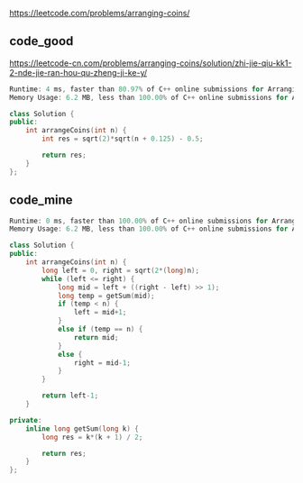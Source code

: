 
https://leetcode.com/problems/arranging-coins/


## code_good
https://leetcode-cn.com/problems/arranging-coins/solution/zhi-jie-qiu-kk1-2-nde-jie-ran-hou-qu-zheng-ji-ke-y/

```cpp
Runtime: 4 ms, faster than 80.97% of C++ online submissions for Arranging Coins.
Memory Usage: 6.2 MB, less than 100.00% of C++ online submissions for Arranging Coins.
```

```cpp
class Solution {
public:
    int arrangeCoins(int n) {
		int res = sqrt(2)*sqrt(n + 0.125) - 0.5;

		return res;
	}
};
```

## code_mine

```cpp
Runtime: 0 ms, faster than 100.00% of C++ online submissions for Arranging Coins.
Memory Usage: 6.2 MB, less than 100.00% of C++ online submissions for Arranging Coins.
```

```cpp
class Solution {
public:
    int arrangeCoins(int n) {
		long left = 0, right = sqrt(2*(long)n);
		while (left <= right) {
			long mid = left + ((right - left) >> 1);
			long temp = getSum(mid);
			if (temp < n) {
				left = mid+1;
			}
			else if (temp == n) {
				return mid;
			}
			else {
				right = mid-1;
			}
		}

		return left-1;
	}

private:
	inline long getSum(long k) {
		long res = k*(k + 1) / 2;

		return res;
	}
};
```

